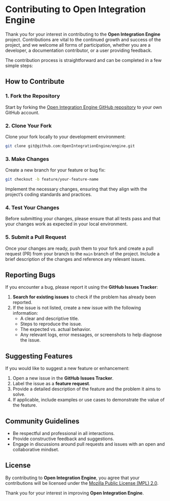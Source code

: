 
# Contributing to Open Integration Engine

Thank you for your interest in contributing to the **Open Integration Engine** project. Contributions are vital to the continued growth and success of the project, and we welcome all forms of participation, whether you are a developer, a documentation contributor, or a user providing feedback.

The contribution process is straightforward and can be completed in a few simple steps:

## How to Contribute

### 1. Fork the Repository
Start by forking the [Open Integration Engine GitHub repository](https://github.com/OpenIntegrationEngine/engine) to your own GitHub account.

### 2. Clone Your Fork
Clone your fork locally to your development environment:
```bash
git clone git@github.com:OpenIntegrationEngine/engine.git
```

### 3. Make Changes
Create a new branch for your feature or bug fix:
```bash
git checkout -b feature/your-feature-name
```
Implement the necessary changes, ensuring that they align with the project’s coding standards and practices.

### 4. Test Your Changes
Before submitting your changes, please ensure that all tests pass and that your changes work as expected in your local environment.

### 5. Submit a Pull Request
Once your changes are ready, push them to your fork and create a pull request (PR) from your branch to the `main` branch of the project. Include a brief description of the changes and reference any relevant issues.

## Reporting Bugs

If you encounter a bug, please report it using the **GitHub Issues Tracker**:
1. **Search for existing issues** to check if the problem has already been reported.
2. If the issue is not listed, create a new issue with the following information:
   - A clear and descriptive title.
   - Steps to reproduce the issue.
   - The expected vs. actual behavior.
   - Any relevant logs, error messages, or screenshots to help diagnose the issue.

## Suggesting Features

If you would like to suggest a new feature or enhancement:
1. Open a new issue in the **GitHub Issues Tracker**.
2. Label the issue as a **feature request**.
3. Provide a detailed description of the feature and the problem it aims to solve.
4. If applicable, include examples or use cases to demonstrate the value of the feature.

## Community Guidelines

- Be respectful and professional in all interactions.
- Provide constructive feedback and suggestions.
- Engage in discussions around pull requests and issues with an open and collaborative mindset.

## License

By contributing to **Open Integration Engine**, you agree that your contributions will be licensed under the [Mozilla Public License (MPL) 2.0](./LICENSE).

Thank you for your interest in improving **Open Integration Engine**.
